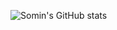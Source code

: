 ![Somin's GitHub stats](https://github-readme-stats.vercel.app/api?username=thals1214&show_icons=true&theme=radical)
